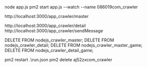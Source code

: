 node app.js
pm2 start app.js --watch --name 086019com_crawler


http://localhost:3000/app_crawler/master

http://localhost:3000/app_crawler/detail
http://localhost:3000/app_crawler/sendMessage



DELETE FROM nodejs_crawler_master;
DELETE FROM nodejs_crawler_detail;
DELETE FROM nodejs_crawler_master_game;
DELETE FROM nodejs_crawler_detail_game;


pm2 restart .\run.json
pm2 delete aj52zxcom_crawler